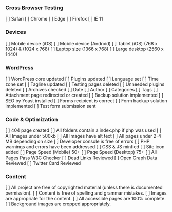 ### Cross Browser Testing

[ ] Safari
[ ] Chrome
[ ] Edge
[ ] Firefox
[ ] IE 11

### Devices

[ ] Mobile device (iOS)
[ ] Mobile device (Android)
[ ] Tablet (iOS) (768 x 1024) & (1024 x 768)
[ ] Laptop size (1366 x 768)
[ ] Large desktop (2560 x 1440)

### WordPress

[ ] WordPress core updated
[ ] Plugins updated
[ ] Language set
[ ] Time zone set
[ ] Tagline updated
[ ] Testing pages deleted
[ ] Unneeded plugins deleted
[ ] Archives checked
[ ] Date
[ ] Author
[ ] Categories
[ ] Tags
[ ] Attachment page redirected or created
[ ] Backup solution implemented
[ ] SEO by Yoast installed
[ ] Forms recipient is correct
[ ] Form backup solution implemented
[ ] Test form submission sent

### Code & Optimization

[ ] 404 page created
[ ] All folders contain a index.php if php was used
[ ] All Images under 500kb
[ ] All Images have alt text
[ ] All pages under 2-4 MB depending on size
[ ] Developer console is free of errors
[ ] PHP warnings and errors have been addressed
[ ] CSS & JS minfied
[ ] Site icon added
[ ] Page Speed (Mobile) 50+
[ ] Page Speed (Desktop) 75+
[ ] All Pages Pass W3C Checker
[ ] Dead Links Reviewed
[ ] Open Graph Data Reviewed
[ ] Twitter Card Reviewed

### Content

[ ] All project are free of copyrighted material (unless there is documented permission).
[ ] Content is free of spelling and grammar mistakes.
[ ] Images are appropriate for the content.
[ ] All accessible pages are 100% complete.
[ ] Background images are cropped appropriately.
